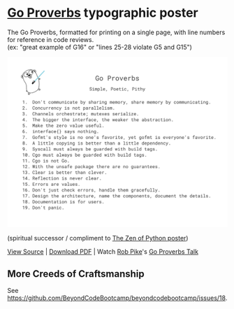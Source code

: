 # [Go Proverbs](https://go-proverbs.github.io/) typographic poster

The Go Proverbs, formatted for printing on a single page, with line numbers for reference in code reviews. \
(ex: "great example of G16" or "lines 25-28 violate G5 and G15")

<kbd><a href="/Go%20Proverbs.pdf"><img src="/Go%20Proverbs%20(300dpi).png" /></a></kbd>

(spiritual successor / compliment to [The Zen of Python poster](https://github.com/ewjoachim/zen-of-python))

[View Source](https://docs.google.com/document/d/1fjxvwwldiW8zpuHuWgVHY9McJlYIIngh4JhM3I4C4ak/edit?usp=sharing) | [Download PDF](https://github.com/BeyondCodeBootcamp/go-proverbs/raw/main/Go%20Proverbs.pdf) | Watch [Rob Pike](https://twitter.com/rob_pike)'s [Go Proverbs Talk](https://www.youtube.com/watch?v=PAAkCSZUG1c)

## More Creeds of Craftsmanship

See <https://github.com/BeyondCodeBootcamp/beyondcodebootcamp/issues/18>.
